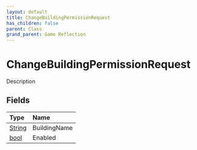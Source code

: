 ```yaml
---
layout: default
title: ChangeBuildingPermissionRequest
has_children: false
parent: Class
grand_parent: Game Reflection
---
```

# ChangeBuildingPermissionRequest
Description 

## Fields

| Type | Name |
|:----------|:--------------|
| [String](/riftbreaker-wiki/docs/game-reflection/components/string/) | BuildingName |
| [bool](/riftbreaker-wiki/docs/game-reflection/components/bool/) | Enabled |

